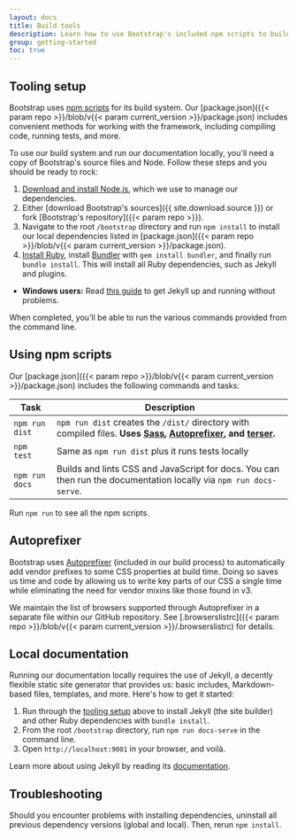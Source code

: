 ```yaml
---
layout: docs
title: Build tools
description: Learn how to use Bootstrap's included npm scripts to build our documentation, compile source code, run tests, and more.
group: getting-started
toc: true
---
```


## Tooling setup

Bootstrap uses [npm scripts](https://docs.npmjs.com/misc/scripts/) for its build system. Our [package.json]({{< param repo >}}/blob/v{{< param current_version >}}/package.json) includes convenient methods for working with the framework, including compiling code, running tests, and more.

To use our build system and run our documentation locally, you'll need a copy of Bootstrap's source files and Node. Follow these steps and you should be ready to rock:

1. [Download and install Node.js](https://nodejs.org/en/download/), which we use to manage our dependencies.
2. Either [download Bootstrap's sources]({{ site.download.source }}) or fork [Bootstrap's repository]({{< param repo >}}).
3. Navigate to the root `/bootstrap` directory and run `npm install` to install our local dependencies listed in [package.json]({{< param repo >}}/blob/v{{< param current_version >}}/package.json).
4. [Install Ruby][install-ruby], install [Bundler][gembundler] with `gem install bundler`, and finally run `bundle install`. This will install all Ruby dependencies, such as Jekyll and plugins.
  - **Windows users:** Read [this guide](https://jekyllrb.com/docs/windows/) to get Jekyll up and running without problems.

When completed, you'll be able to run the various commands provided from the command line.

[install-ruby]: https://www.ruby-lang.org/en/documentation/installation/
[gembundler]: https://bundler.io/

## Using npm scripts

Our [package.json]({{< param repo >}}/blob/v{{< param current_version >}}/package.json) includes the following commands and tasks:

| Task | Description |
| --- | --- |
| `npm run dist` | `npm run dist` creates the `/dist/` directory with compiled files. **Uses [Sass](https://sass-lang.com/), [Autoprefixer][autoprefixer], and [terser](https://github.com/terser/terser).** |
| `npm test` | Same as `npm run dist` plus it runs tests locally |
| `npm run docs` | Builds and lints CSS and JavaScript for docs. You can then run the documentation locally via `npm run docs-serve`. |

Run `npm run` to see all the npm scripts.

## Autoprefixer

Bootstrap uses [Autoprefixer][autoprefixer] (included in our build process) to automatically add vendor prefixes to some CSS properties at build time. Doing so saves us time and code by allowing us to write key parts of our CSS a single time while eliminating the need for vendor mixins like those found in v3.

We maintain the list of browsers supported through Autoprefixer in a separate file within our GitHub repository. See [.browserslistrc]({{< param repo >}}/blob/v{{< param current_version >}}/.browserslistrc) for details.

## Local documentation

Running our documentation locally requires the use of Jekyll, a decently flexible static site generator that provides us: basic includes, Markdown-based files, templates, and more. Here's how to get it started:

1. Run through the [tooling setup](#tooling-setup) above to install Jekyll (the site builder) and other Ruby dependencies with `bundle install`.
2. From the root `/bootstrap` directory, run `npm run docs-serve` in the command line.
3. Open `http://localhost:9001` in your browser, and voilà.

Learn more about using Jekyll by reading its [documentation](https://jekyllrb.com/docs/).

## Troubleshooting

Should you encounter problems with installing dependencies, uninstall all previous dependency versions (global and local). Then, rerun `npm install`.

[autoprefixer]: https://github.com/postcss/autoprefixer
